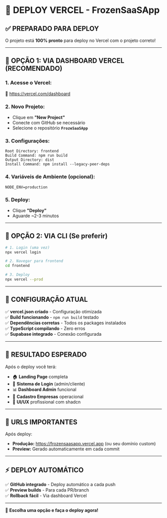 # 🚀 DEPLOY VERCEL - FrozenSaaSApp

## ✅ **PREPARADO PARA DEPLOY**

O projeto está **100% pronto** para deploy no Vercel com o projeto correto!

---

## 🎯 **OPÇÃO 1: VIA DASHBOARD VERCEL (RECOMENDADO)**

### **1. Acesse o Vercel:**
🔗 https://vercel.com/dashboard

### **2. Novo Projeto:**
- Clique em **"New Project"**
- Conecte com GitHub se necessário
- Selecione o repositório **`FrozeSaaSApp`**

### **3. Configurações:**
```
Root Directory: frontend
Build Command: npm run build
Output Directory: dist
Install Command: npm install --legacy-peer-deps
```

### **4. Variáveis de Ambiente (opcional):**
```
NODE_ENV=production
```

### **5. Deploy:**
- Clique **"Deploy"**
- Aguarde ~2-3 minutos

---

## 🎯 **OPÇÃO 2: VIA CLI (Se preferir)**

```bash
# 1. Login (uma vez)
npx vercel login

# 2. Navegar para frontend
cd frontend

# 3. Deploy
npx vercel --prod
```

---

## 🔧 **CONFIGURAÇÃO ATUAL**

✅ **vercel.json criado** - Configuração otimizada  
✅ **Build funcionando** - `npm run build` testado  
✅ **Dependências corretas** - Todos os packages instalados  
✅ **TypeScript compilando** - Zero erros  
✅ **Supabase integrado** - Conexão configurada  

---

## 🎯 **RESULTADO ESPERADO**

Após o deploy você terá:

- 🏠 **Landing Page** completa
- 🔐 **Sistema de Login** (admin/cliente)
- 📊 **Dashboard Admin** funcional
- 🏢 **Cadastro Empresas** operacional
- 🎨 **UI/UX** profissional com shadcn

---

## 📍 **URLS IMPORTANTES**

Após deploy:
- **Produção:** https://frozensaasapp.vercel.app (ou seu domínio custom)
- **Preview:** Gerado automaticamente em cada commit

---

## ⚡ **DEPLOY AUTOMÁTICO**

✅ **GitHub integrado** - Deploy automático a cada push  
✅ **Preview builds** - Para cada PR/branch  
✅ **Rollback fácil** - Via dashboard Vercel  

---

🚀 **Escolha uma opção e faça o deploy agora!**